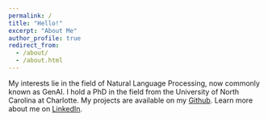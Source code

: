 ```yaml
---
permalink: /
title: "Hello!"
excerpt: "About Me"
author_profile: true
redirect_from: 
  - /about/
  - /about.html
---
```


My interests lie in the field of Natural Language Processing, now commonly known as GenAI. I hold a PhD in the field from the University of North Carolina at Charlotte. My projects are available on my [Github](https://github.com/khyatimahajan). Learn more about me on [LinkedIn](https://www.linkedin.com/in/khyati-mahajan). 